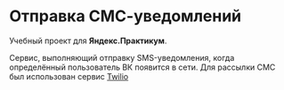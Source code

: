 # Отправка СМС-уведомлений
Учебный проект для **Яндекс.Практикум**.

Сервис, выполняющий отправку SMS-уведомления, когда определённый пользователь ВК появится в сети.
Для рассылки СМС был использован сервис [Twilio](https://www.twilio.com)
